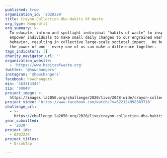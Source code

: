 ```yaml
---
published: true
organization_id: '2020229'
title: Crayon Collection dba Habits Of Waste
org_type: Nonprofit
org_summary: >-
  To educate, inform and spotlight individual "habits of waste" to inspire and
  empower individuals to make small daily changes to our engrained wasteful
  behavior, resulting in collective large-scale societal impact.  We believe in
  the power of one - every one of us can make a difference together. 
tags_indicators: []
charity_navigator_url: ''
organization_website:
  - 'https://www.habitsofwaste.org'
twitter: '@howchangers'
instagram: '@howchangers'
facebook: howchangers
ein: '463314343'
zip: '90049'
project_image: >-
  https://images.la2050.org/challenge/2020/live/2048-wide/crayon-collection-dba-habits-of-waste.jpg
project_video: 'https://www.facebook.com/watch/?v=622124998303716'
challenge_url:
  - >-
    https://challenge.la2050.org/2020/live/crayon-collection-dba-habits-of-waste/
year_submitted:
  - '2020'
project_ids:
  - 0202229
project_titles:
  - DrinkTap

---
```

